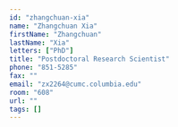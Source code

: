 ```yaml
---
id: "zhangchuan-xia"
name: "Zhangchuan Xia"
firstName: "Zhangchuan"
lastName: "Xia"
letters: ["PhD"]
title: "Postdoctoral Research Scientist"
phone: "851-5285"
fax: ""
email: "zx2264@cumc.columbia.edu"
room: "608"
url: ""
tags: []
---
```

